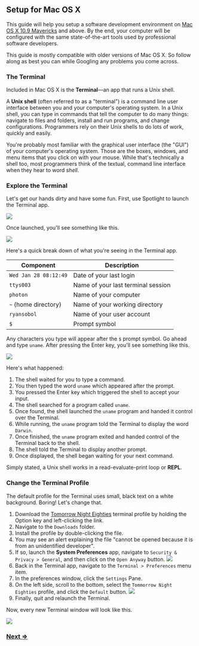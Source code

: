 Setup for Mac OS X
------------------

This guide will help you setup a software development environment on [Mac OS X 10.9 Mavericks](https://www.apple.com/osx/) and above. By the end, your computer will be configured with the same state-of-the-art tools used by professional software developers.

This guide is mostly compatible with older versions of Mac OS X. So follow along as best you can while Googling any problems you come across.


### The Terminal

Included in Mac OS X is the **Terminal**—an app that runs a Unix shell.

A **Unix shell** (often referred to as a "terminal") is a command line user interface between you and your computer's operating system. In a Unix shell, you can type in commands that tell the computer to do many things: navigate to files and folders, install and run programs, and change configurations. Programmers rely on their Unix shells to do lots of work, quickly and easily.

You're probably most familiar with the graphical user interface (the "GUI") of your computer's operating system. Those are the boxes, windows, and menu items that you click on with your mouse. While that's technically a shell too, most programmers think of the textual, command line interface when they hear to word _shell_.


### Explore the Terminal

Let's get our hands dirty and have some fun. First, use Spotlight to launch the Terminal app.

![](https://i.imgur.com/dvrwugy.jpg)

Once launched, you'll see something like this.

![](https://i.imgur.com/7d6GeeO.png)

Here's a quick break down of what you're seeing in the Terminal app.

| Component             | Description                            |
| --------------------- | -------------------------------------- |
| `Wed Jan 28 08:12:49` | Date of your last login                |
| `ttys003`             | Name of your last terminal session     |
| `photon`              | Name of your computer                  |
| `~` (home directory)  | Name of your working directory         |
| `ryansobol`           | Name of your user account              |
| `$`                   | Prompt symbol                          |

Any characters you type will appear after the `$` prompt symbol. Go ahead and type `uname`. After pressing the Enter key, you'll see something like this.

![](https://i.imgur.com/eGnT4NZ.png)

Here's what happened:

1. The shell waited for you to type a command.
1. You then typed the word `uname` which appeared after the prompt.
1. You pressed the Enter key which triggered the shell to accept your input.
1. The shell searched for a program called `uname`.
1. Once found, the shell launched the `uname` program and handed it control over the Terminal.
1. While running, the `uname` program told the Terminal to display the word `Darwin`.
1. Once finished, the `uname` program exited and handed control of the Terminal back to the shell.
1. The shell told the Terminal to display another prompt.
1. Once displayed, the shell began waiting for your next command.

Simply stated, a Unix shell works in a read-evaluate-print loop or **REPL**.


### Change the Terminal Profile

The default profile for the Terminal uses small, black text on a white background. Boring! Let's change that.

1. Download the [Tomorrow Night Eighties](https://raw.githubusercontent.com/ryansobol/sea-c17-ruby/master/class1/osx/Tomorrow%20Night%20Eighties.terminal) terminal profile by holding the Option key and left-clicking the link.
1. Navigate to the `Downloads` folder.
1. Install the profile by double-clicking the file.
1. You may see an alert explaining the file "cannot be opened because it is from an unidentified developer".
  1. If so, launch the **System Preferences** app, navigate to `Security & Privacy > General`, and then click on the `Open Anyway` button. ![](https://i.imgur.com/i7sdnEz.png)
1. Back in the Terminal app, navigate to the `Terminal > Preferences` menu item.
1. In the preferences window, click the `Settings` Pane.
1. On the left side, scroll to the bottom, select the `Tommorrow Night Eighties` profile, and click the `Default` button. ![](https://i.imgur.com/TQmcT8A.png)
1. Finally, quit and relaunch the Terminal.

Now, every new Terminal window will look like this.

![](https://i.imgur.com/87bHvEF.png)


### [Next ⇒](2_sublime_text.md)
